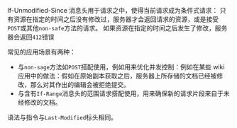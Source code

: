 If-Unmodified-Since 消息头用于请求之中，使得当前请求成为条件式请求：
只有资源在指定的时间之后没有修改过，服务器才会返回请求的资源，或是接受`POST`或其他`non-safe`方法的请求。
如果资源在指定的时间之后发生了修改，服务器会返回`412`错误

常见的应用场景有两种：
- 与`non-sage`方法如`POST`搭配使用，例如用来优化并发控制：例如在某些 wiki 应用中的做法：假如在原始副本获取之后，服务器上所存储的文档已经被修改，那么对其作出的编辑会被拒绝提交。
- 与含有`If-Range`消息头的范围请求搭配使用，用来确保新的请求片段来自于未经修改的文档。

语法与指令与`Last-Modified`标头相同。